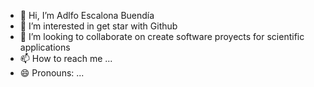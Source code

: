 - 👋 Hi, I’m Adlfo Escalona Buendía
- 👀 I’m interested in get star with Github 
- 💞️ I’m looking to collaborate on create software proyects for scientific applications
- 📫 How to reach me ...
- 😄 Pronouns: ...

<!---
A-Escalona/A-Escalona is a ✨ special ✨ repository because its `README.md` (this file) appears on your GitHub profile.
You can click the Preview link to take a look at your changes.
--->
